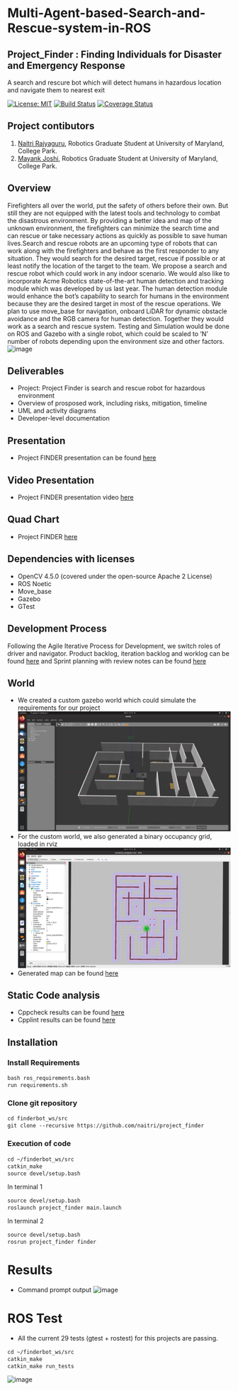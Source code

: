 # Multi-Agent-based-Search-and-Rescue-system-in-ROS
## Project_Finder : Finding Individuals for Disaster and Emergency Response 
A search and rescure bot which will detect humans in hazardous location and navigate them to nearest exit

[![License: MIT](https://img.shields.io/badge/License-MIT-blue.svg)](https://opensource.org/licenses/MIT)
[![Build Status](https://app.travis-ci.com/naitri/Project_Finder.svg?branch=main)]( https://app.travis-ci.com/github/naitri/Project_Finder)
[![Coverage Status](https://coveralls.io/repos/github/naitri/Project_Finder/badge.svg?branch=main)](https://coveralls.io/github/naitri/Project_Finder?branch=main)

## Project contibutors

1) [Naitri Rajyaguru](https://github.com/naitri), Robotics Graduate Student at University of Maryland, College Park. 
2) [Mayank Joshi](https://github.com/mjoshi07), Robotics Graduate Student at University of Maryland, College Park. 

## Overview
Firefighters  all  over  the  world,  put  the  safety  of others  before  their  own.  But  still  they  are  not  equipped  with the latest tools and technology to combat the disastrous environment. By providing a better idea and map of the unknown environment, the firefighters can minimize the search time and can rescue or take necessary actions as quickly as possible to save human lives.Search and rescue  robots are  an upcoming type  of robots that can  work  along  with  the  firefighters  and  behave  as  the  first responder  to  any  situation.  They  would  search for  the  desired target,  rescue  if  possible  or  at  least  notify  the  location  of  the target to the team. We  propose  a  search  and  rescue  robot  which  could  work  in any indoor scenario. We  would also like to incorporate Acme Robotics state-of-the-art human detection and tracking module which  was  developed  by  us  last  year.  The  human  detection module  would  enhance  the  bot’s  capability  to  search  for humans in the environment because they are the desired target in  most  of  the  rescue  operations.  We  plan  to use  move_base for navigation, onboard LiDAR for dynamic obstacle avoidance and the RGB camera for human detection. Together  they  would  work  as  a  search  and  rescue  system. Testing  and  Simulation  would  be  done  on  ROS and  Gazebo with a single robot, which could be scaled to ‘N’ number of robots depending upon the environment size and other factors.
![image](https://github.com/naitri/project_finder/blob/main/results/80X_Trim.gif)

## Deliverables
* Project: Project Finder is search and rescue robot for hazardous environment
* Overview of prosposed work, including risks, mitigation, timeline
* UML and activity diagrams
* Developer-level documentation

## Presentation 
* Project FINDER presentation can be found [here](https://docs.google.com/presentation/d/1KdqD9iXE6J5zDkRmNgDRY7NPadIoZbQjSN5EO-4kMEs/edit?usp=sharing)


## Video Presentation
* Project FINDER presentation video [here](https://drive.google.com/file/d/1gQzq6BoNbDdOAPpOuSqOTfFVDBKSdtVl/view?usp=sharing)

## Quad Chart
* Project FINDER [here](https://drive.google.com/file/d/1g0yqh8zR7cWYSJqtWfk5B-Gu31Ql32A8/view?usp=sharing)

## Dependencies with licenses
* OpenCV 4.5.0 (covered under the open-source Apache 2 License)
* ROS Noetic 
* Move_base 
* Gazebo 
* GTest

## Development Process
Following the Agile Iterative Process for Development, we switch roles of driver and navigator. Product backlog, iteration backlog and worklog can be found [here](https://docs.google.com/spreadsheets/d/1rBFfK4g2CC1IsPqGAZWokGkGCv19n7TvAoxRm0TySUQ/edit?usp=sharing) and Sprint planning with review notes can be found [here](https://docs.google.com/document/d/1XgyItVMLgMgZYTeKPQwQybjKTmsq5tjbA4Ds0ETw-6w/edit?usp=sharing)

## World
* We created a custom gazebo world which could simulate the requirements for our project
![image](https://github.com/mjoshi07/project_finder/blob/dev_phase2/data/gazebo_world.png)
* For the custom world, we also generated a binary occupancy grid, loaded in rviz
![image](https://github.com/mjoshi07/project_finder/blob/dev_phase2/data/rviz_map.png)
* Generated map can be found [here](https://github.com/mjoshi07/project_finder/blob/dev_phase2/maps/)

## Static Code analysis
* Cppcheck results can be found [here](https://github.com/mjoshi07/project_finder/blob/dev_phase2/results/cppcheck.txt)
* Cpplint results can be found [here](https://github.com/mjoshi07/project_finder/blob/dev_phase2/results/cpplint.txt)

## Installation

### Install Requirements
```
bash ros_requirements.bash
run requirements.sh
```


### Clone git repository

```
cd finderbot_ws/src
git clone --recursive https://github.com/naitri/project_finder
```

### Execution of code
```
cd ~/finderbot_ws/src
catkin_make
source devel/setup.bash
```
In terminal 1
```
source devel/setup.bash
roslaunch project_finder main.launch
```
In terminal 2
```
source devel/setup.bash
rosrun project_finder finder
```
# Results
* Command prompt output
![image](https://github.com/naitri/project_finder/blob/main/results/result_result.png)


# ROS Test
* All the current 29 tests (gtest + rostest) for this projects are passing.
```
cd ~/finderbot_ws/src
catkin_make
catkin_make run_tests
```
![image](https://github.com/naitri/project_finder/blob/main/results/test.png)




